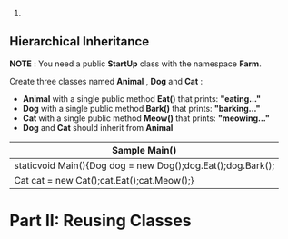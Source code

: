 1.
## Hierarchical Inheritance

**NOTE** : You need a public **StartUp** class with the namespace **Farm**.

Create three classes named **Animal** , **Dog** and **Cat** :

- **Animal** with a single public method **Eat()** that prints: **&quot;eating…&quot;**
- **Dog** with a single public method **Bark()** that prints: **&quot;barking…&quot;**
- **Cat** with a single public method **Meow()** that prints: **&quot;meowing…&quot;**
- **Dog** and **Cat** should inherit from **Animal**

| **Sample Main()** |
| --- |
| staticvoid Main(){Dog dog = new Dog();dog.Eat();dog.Bark();
Cat cat = new Cat();cat.Eat();cat.Meow();} |

# Part II: Reusing Classes

